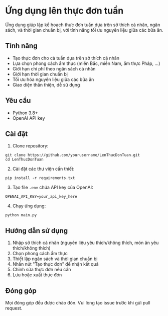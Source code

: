 # Ứng dụng lên thực đơn tuần

Ứng dụng giúp lập kế hoạch thực đơn tuần dựa trên sở thích cá nhân, ngân sách, và thời gian chuẩn bị, với tính năng tối ưu nguyên liệu giữa các bữa ăn.

## Tính năng

- Tạo thực đơn cho cả tuần dựa trên sở thích cá nhân
- Lựa chọn phong cách ẩm thực (miền Bắc, miền Nam, ẩm thực Pháp, ...)
- Giới hạn chi phí theo ngân sách cá nhân
- Giới hạn thời gian chuẩn bị
- Tối ưu hóa nguyên liệu giữa các bữa ăn
- Giao diện thân thiện, dễ sử dụng

## Yêu cầu

- Python 3.8+
- OpenAI API key

## Cài đặt

1. Clone repository:
```
git clone https://github.com/yourusername/LenThucDonTuan.git
cd LenThucDonTuan
```

2. Cài đặt các thư viện cần thiết:
```
pip install -r requirements.txt
```

3. Tạo file `.env` chứa API key của OpenAI:
```
OPENAI_API_KEY=your_api_key_here
```

4. Chạy ứng dụng:
```
python main.py
```

## Hướng dẫn sử dụng

1. Nhập sở thích cá nhân (nguyên liệu yêu thích/không thích, món ăn yêu thích/không thích)
2. Chọn phong cách ẩm thực
3. Thiết lập ngân sách và thời gian chuẩn bị
4. Nhấn nút "Tạo thực đơn" để nhận kết quả
5. Chỉnh sửa thực đơn nếu cần
6. Lưu hoặc xuất thực đơn

## Đóng góp

Mọi đóng góp đều được chào đón. Vui lòng tạo issue trước khi gửi pull request. 